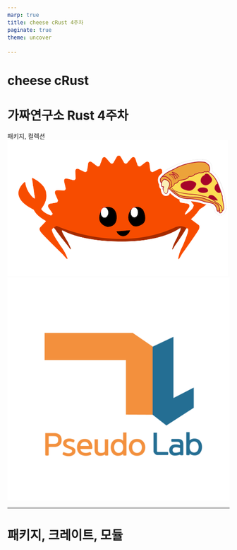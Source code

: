 ```yaml
---
marp: true
title: cheese cRust 4주차
paginate: true
theme: uncover

---
```

<style>
{
    font-size: 30px
}
</style>

# **cheese cRust** 
# 가짜연구소 Rust 4주차
패키지, 컬렉션
![height:300px](../images/study_logo.png) ![height:300px](../images/pseudo_lab_logo.jpg)

---

# 패키지, 크레이트, 모듈